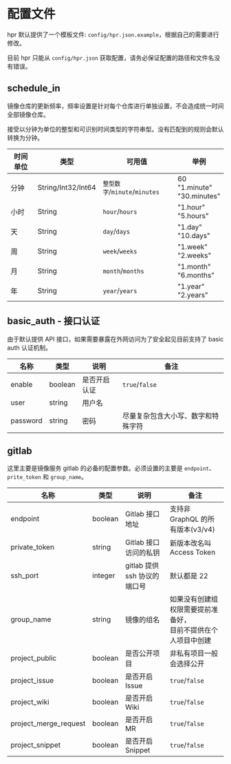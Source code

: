 # 配置文件

hpr 默认提供了一个模板文件: `config/hpr.json.example`，根据自己的需要进行修改。

目前 hpr 只能从 `config/hpr.json` 获取配置，请务必保证配置的路径和文件名没有错误。

## schedule_in

镜像仓库的更新频率，频率设置是针对每个仓库进行单独设置，不会造成统一时间全部镜像仓库。

接受以分钟为单位的整型和可识别时间类型的字符串型。没有匹配到的规则会默认转换为分钟。

时间单位 | 类型 | 可用值 | 举例
---|---|---|---
分钟 | String/Int32/Int64 | `整型数字`/`minute`/`minutes` | 60<br />"1.minute"<br />"30.minutes"
小时 | String | `hour`/`hours` | "1.hour"<br />"5.hours"
天 | String | `day`/`days` | "1.day"<br />"10.days"
周 | String | `week`/`weeks` | "1.week"<br />"2.weeks"
月 | String | `month`/`months` | "1.month"<br />"6.months"
年 | String | `year`/`years` | "1.year"<br />"2.years"

## basic_auth - 接口认证

由于默认提供 API 接口，如果需要暴露在外网访问为了安全起见目前支持了 basic auth 认证机制。

| 名称 | 类型 | 说明 | 备注 |
|---|---|---|---|
| enable | boolean | 是否开启认证 | `true`/`false` |
| user | string | 用户名 | |
| password | string | 密码 | 尽量复杂包含大小写、数字和特殊字符 |

## gitlab

这里主要是镜像服务 gitlab 的必备的配置参数。必须设置的主要是 `endpoint`、`prite_token` 和 `group_name`。

| 名称 | 类型 | 说明 | 备注 |
|---|---|---|---|
| endpoint | boolean | Gitlab 接口地址 | 支持非 GraphQL 的所有版本(v3/v4) |
| private_token | string | Gitlab 接口访问的私钥 | 新版本改名叫 Access Token |
| ssh_port | integer | gitlab 提供 ssh 协议的端口号 | 默认都是 22 |
| group_name | string | 镜像的组名 | 如果没有创建组权限需要提前准备好，<br />目前不提供在个人项目中创建 |
| project_public | boolean | 是否公开项目 | 非私有项目一般会选择公开 |
| project_issue | boolean | 是否开启 Issue | `true`/`false` |
| project_wiki | boolean | 是否开启 Wiki | `true`/`false` |
| project_merge_request | boolean | 是否开启 MR | `true`/`false` |
| project_snippet | boolean | 是否开启 Snippet | `true`/`false` |

